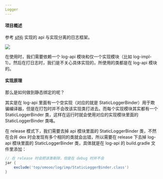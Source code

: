 ```yaml
---
Logger
---
```


#### 项目概述

参考 [slf4j](https://github.com/qos-ch/slf4j) 实现的 api 与实现分离的日志框架。

![](https://i.loli.net/2021/05/09/Db7eaw3ERxzN6yr.png)

在使用时，我们需要依赖一个 log-api 模块和仅一个实现模块（比如 log-impl-1）。然后在打日志时，我们是不关心具体实现的，所使用的类都是在 log-api 模块的。

#### 实现原理

那么是如何做到静态绑定的呢？

其实是在 log-api 里面有一个空实现（对应的就是 StaticLoggerBinder）用于欺骗编译器，但是在打包时并不会改该实现类打进去。而每个实现模块其实都有一个 StaticLoggerBinder 类，这样在运行时就会使用对应的实现模块里面的 StaticLoggerBinder 类咯。

在 release 模式下，我们需要去掉 api 模块里面的 StaticLoggerBinder 类，不然在合并 dex 时会发现有多个相同的类就会出错，所以需要在 release 下去掉 log-api 模块里面的 StaticLoggerBinder 类，具体就是在 log-api 的 build.gradle 文件里添加：

```groovy
// 在 release 时会把该类剔除，但是在 debug 时并不会
jar {
    exclude('top/omooo/log/imp/StaticLoggerBinder.class')
}
```

